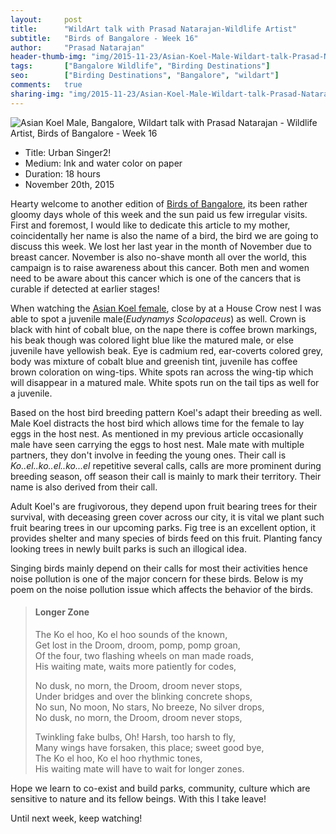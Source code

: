 ```yaml
---
layout:     post
title:      "WildArt talk with Prasad Natarajan-Wildlife Artist"
subtitle:   "Birds of Bangalore - Week 16"
author:     "Prasad Natarajan"
header-thumb-img: "img/2015-11-23/Asian-Koel-Male-Wildart-talk-Prasad-Natarajan-thumb.jpg"
tags:       ["Bangalore Wildlife", "Birding Destinations"]
seo: 		["Birding Destinations", "Bangalore", "wildart"]
comments:   true
sharing-img: "img/2015-11-23/Asian-Koel-Male-Wildart-talk-Prasad-Natarajan.jpg"
---
```



<img src="{{ site.baseurl }}/img/2015-11-23/Asian-Koel-Male-Wildart-talk-Prasad-Natarajan.jpg" alt="Asian Koel Male, Bangalore, Wildart talk with Prasad Natarajan - Wildlife Artist, Birds of Bangalore - Week 16">

<p>
	<ul>
		 <li>Title: Urban Singer2!</li>
		 <li>Medium: Ink and water color on paper</li>
		 <li>Duration: 18 hours</li>
		 <li>November 20th, 2015</li>
 	</ul>
</p>

<p>
Hearty welcome to another edition of <a href="{{ site.baseurl }}/wildart" target="_blank">Birds of Bangalore</a>, its been rather gloomy days whole of this week and the sun paid us few irregular visits. First and foremost, I would like to dedicate this article to my mother, coincidentally her name is also the name of a bird, the bird we are going to discuss this week. We lost her last year in the month of November due to breast cancer. November is also no-shave month all over the world, this campaign is to raise awareness about this cancer. Both men and women need to be aware about this cancer which is one of the cancers that is curable if detected at earlier stages!
</p>

<p>
When watching the <a href="{{ site.baseurl }}/wildart/2015-11-14-Asian-Koel.html" target="_blank">Asian Koel female</a>, close by at a House Crow nest I was able to spot a juvenile male(<em>Eudynamys Scolopaceus</em>) as well. Crown is black with hint of cobalt blue, on the nape there is coffee brown markings, his beak though was colored light blue like the matured male, or else juvenile have yellowish beak. Eye is cadmium red, ear-coverts colored grey, body was mixture of cobalt blue and greenish tint, juvenile has coffee brown coloration on wing-tips. White spots ran across the wing-tip which will disappear in a matured male. White spots run on the tail tips as well for a juvenile.
</p>

<p>
Based on the host bird breeding pattern Koel's adapt their breeding as well. Male Koel distracts the host bird which allows time for the female to lay eggs in the host nest. As mentioned in my previous article occasionally male have seen carrying the eggs to host nest. Male mate with multiple partners, they don't involve in feeding the young ones. Their call is <em>Ko..el..ko..el..ko...el</em> repetitive several calls,  calls are more prominent during breeding season, off season their call is mainly to mark their territory. Their name is also derived from their call. 
</p>

<p>
Adult Koel's are frugivorous, they depend upon fruit bearing trees for their survival, with deceasing green cover across our city, it is vital we plant such fruit bearing trees in our upcoming parks. Fig tree is an excellent option, it provides shelter and many species of birds feed on this fruit. Planting fancy looking trees in newly built parks is such an illogical idea. 
</p>

<p>
Singing birds mainly depend on their calls for most their activities hence noise pollution is one of the major concern for these birds. Below is my poem on the noise pollution issue which affects the behavior of the birds. 
</p>


<blockquote>
<h4>Longer Zone</h4>
<p>The Ko el hoo, Ko el hoo sounds of the known,<br/>
Get lost in the Droom, droom, pomp, pomp groan,<br/>
Of the four, two flashing wheels on man made roads,<br/>
His waiting mate, waits more patiently for codes,<br/>
</p>

<p>No dusk, no morn, the Droom, droom never stops,<br/>
Under bridges and over the blinking concrete shops,<br/>
No sun, No moon, No stars, No breeze, No silver drops,<br/>
No dusk, no morn, the Droom, droom never stops,<br/>
</p>

<p>Twinkling fake bulbs, Oh! Harsh, too harsh to fly,<br/>
Many wings have forsaken, this place; sweet good bye,<br/>
The Ko el hoo, Ko el hoo rhythmic tones,<br/>
 His waiting mate will have to wait for longer zones.<br/>
</p>
</blockquote>

<p>
Hope we learn to co-exist and build parks, community, culture which are sensitive to nature and its fellow beings. With this I take leave!
</p>

<p>
Until next week, keep watching!
</p>



